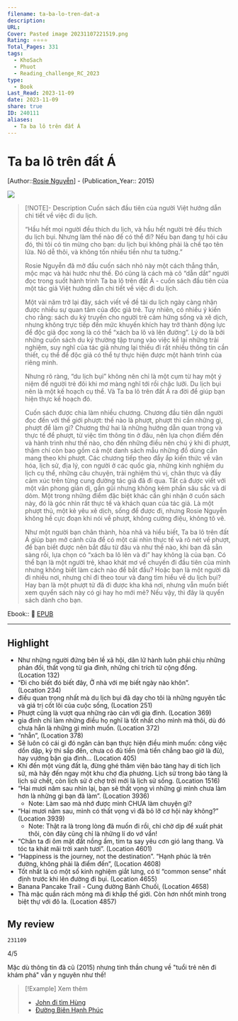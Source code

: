 ```yaml
---
filename: ta-ba-lo-tren-dat-a
description: 
URL: 
Cover: Pasted image 20231107221519.png
Rating: ⭐⭐⭐⭐
Total_Pages: 331
tags:
  - KhoSach
  - Phuot
  - Reading_challenge_RC_2023
type:
  - Book
Last_Read: 2023-11-09
date: 2023-11-09
share: true
ID: 240111
aliases:
  - Ta ba lô trên đất Á
---
```


# Ta ba lô trên đất Á
[Author::[Rosie Nguyễn](Rosie%20Nguy%C3%AA%CC%83n.md)] - (Publication_Year:: 2015)

![](https://i.imgur.com/KMNpQ2n.png)


> [!NOTE]- Description
> Cuốn sách đầu tiên của người Việt hướng dẫn chi tiết về việc đi du lịch.
> 
> “Hầu hết mọi người đều thích du lịch, và hầu hết người trẻ đều thích du lịch bụi. Nhưng làm thế nào để có thể đi? Nếu bạn đang tự hỏi câu đó, thì tôi có tin mừng cho bạn: du lịch bụi không phải là chế tạo tên lửa. Nó dễ thôi, và không tốn nhiều tiền như ta tưởng.”
> 
> Rosie Nguyễn đã mở đầu cuốn sách nhỏ này một cách thẳng thắn, mộc mạc và hài hước như thế. Đó cũng là cách mà cô “dẫn dắt” người đọc trong suốt hành trình Ta ba lô trên đất Á - cuốn sách đầu tiên của một tác giả Việt hướng dẫn chi tiết về việc đi du lịch.
> 
> Một vài năm trở lại đây, sách viết về đề tài du lịch ngày càng nhận được nhiều sự quan tâm của độc giả trẻ. Tuy nhiên, có nhiều ý kiến cho rằng: sách du ký truyền cho người trẻ cảm hứng sống và xê dịch, nhưng không trực tiếp đến mức khuyến khích hay trở thành động lực để độc giả đọc xong là có thể “xách ba lô và lên đường”. Lý do là bởi những cuốn sách du ký thường tập trung vào việc kể lại những trải nghiệm, suy nghĩ của tác giả nhưng lại thiếu đi rất nhiều thông tin cần thiết, cụ thể để độc giả có thể tự thực hiện được một hành trình của riêng mình.
> 
> Nhưng rõ ràng, “du lịch bụi” không nên chỉ là một cụm từ hay một ý niệm để người trẻ đôi khi mơ màng nghĩ tới rồi chậc lưỡi. Du lịch bụi nên là một kế hoạch cụ thể. Và Ta ba lô trên đất Á ra đời để giúp bạn hiện thực kế hoạch đó.
> 
> Cuốn sách được chia làm nhiều chương. Chương đầu tiên dẫn người đọc đến với thế giới phượt: thế nào là phượt, phượt thì cần những gì, phượt để làm gì? Chương thứ hai là những hướng dẫn quan trọng và thực tế để phượt, từ việc tìm thông tin ở đâu, nên lựa chọn điểm đến và hành trình như thế nào, cho đến những điều nên chú ý khi đi phượt, thậm chí còn bao gồm cả một danh sách mẫu những đồ dùng cần mang theo khi phượt. Các chương tiếp theo đầy ắp kiến thức về văn hóa, lịch sử, địa lý, con người ở các quốc gia, những kinh nghiệm du lịch cụ thể, những câu chuyện, trải nghiệm thú vị, chân thực và đầy cảm xúc trên từng cung đường tác giả đã đi qua. Tất cả được viết với một văn phong giản dị, gần gũi nhưng không kém phần sâu sắc và dí dỏm. Một trong những điểm đặc biệt khác cần ghi nhận ở cuốn sách này, đó là góc nhìn rất thực tế và khách quan của tác giả. Là một phượt thủ, một kẻ yêu xê dịch, sống để được đi, nhưng Rosie Nguyễn không hề cực đoạn khi nói về phượt, không cường điệu, không tô vẽ.
> 
> Như một người bạn chân thành, hòa nhã và hiểu biết, Ta ba lô trên đất Á giúp bạn mở cánh cửa để có một cái nhìn thực tế và rõ nét về phượt, để bạn biết được nên bắt đầu từ đâu và như thế nào, khi bạn đã sẵn sàng rồi, lựa chọn có “xách ba lô lên và đi” hay không là của bạn. Có thể bạn là một người trẻ, khao khát mơ về chuyến đi đầu tiên của mình nhưng không biết làm cách nào để bắt đầu? Hoặc bạn là một người đã đi nhiều nơi, nhưng chỉ đi theo tour và đang tìm hiểu về du lịch bụi? Hay bạn là một phượt tử đã đi được kha khá nơi, nhưng vẫn muốn biết xem quyển sách này có gì hay ho mới mẻ? Nếu vậy, thì đây là quyển sách dành cho bạn.


Ebook:: 📘 [EPUB](https://onedrive.live.com/download?resid=E92BC60129512289%21167&authkey=!AJE6b6h62AWvLmM)


---
## Highlight

- Như những người đứng bên lề xã hội, dân lữ hành luôn phải chịu những phản đối, thất vọng từ gia đình, những chỉ trích từ cộng đồng. (Location 132)
- “Đi cho biết đó biết đây, Ở nhà với mẹ biết ngày nào khôn”. (Location 234)
- điều quan trọng nhất mà du lịch bụi đã dạy cho tôi là những nguyên tắc và giá trị cốt lõi của cuộc sống, (Location 251)
- Phượt cũng là vượt qua những rào cản với gia đình. (Location 369)
- gia đình chỉ làm những điều họ nghĩ là tốt nhất cho mình mà thôi, dù đó chưa hẳn là những gì mình muốn. (Location 372)
- “nhẫn”, (Location 378)
- Sẽ luôn có cái gì đó ngăn cản bạn thực hiện điều mình muốn: công việc dồn dập, kỳ thi sắp đến, chưa có đủ tiền (mà tiền chẳng bao giờ là đủ), hay vướng bận gia đình... (Location 405)
- Khi đến một vùng đất lạ, đừng ghé thăm viện bảo tàng hay di tích lịch sử, mà hãy đến ngay một khu chợ địa phương. Lịch sử trong bảo tàng là lịch sử chết, còn lịch sử ở chợ trời mới là lịch sử sống. (Location 1516)
- “Hai mươi năm sau nhìn lại, bạn sẽ thất vọng vì những gì mình chưa làm hơn là những gì bạn đã làm”. (Location 3936)
    - Note: Làm sao mà nhớ được mình CHƯA làm chuyện gì?
- “Hai mươi năm sau, mình có thất vọng vì đã bỏ lỡ cơ hội này không?” (Location 3939)
	- Note: Thật ra là trong lòng đã muốn đi rồi, chỉ chờ dịp để xuất phát thôi, còn đây cũng chỉ là những lí do vớ vẩn!
- “Chân ta đi ôm mặt đất nồng ấm, tim ta say yêu cơn gió lang thang. Và tóc ta khát mãi trời xanh tươi”. (Location 4601)
- “Happiness is the journey, not the destination”. “Hạnh phúc là trên đường, không phải là điểm đến”, (Location 4608)
- Tốt nhất là có một số kinh nghiệm giắt lưng, có tí “common sense” nhất định trước khi lên đường đi bụi. (Location 4655)
- Banana Pancake Trail - Cung đường Bánh Chuối, (Location 4658)
- Thà mặc quần rách mông mà đi khắp thế giới. Còn hơn nhốt mình trong biệt thự với đô la. (Location 4857)

## My review

`231109`

4/5

Mặc dù thông tin đã cũ (2015) nhưng tinh thần chung về "tuổi trẻ nên đi khám phá" vẫn y nguyên như thế!


> [!Example] Xem thêm
> - [John đi tìm Hùng](./john-di-tim-hung.md)
> - [Đường Biên Hạnh Phúc](./duong-bien-hanh-phuc.md)